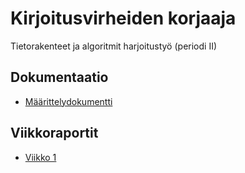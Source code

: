 # Kirjoitusvirheiden korjaaja

Tietorakenteet ja algoritmit harjoitustyö (periodi II)

## Dokumentaatio

- [Määrittelydokumentti](https://github.com/tommijuslin/tiralabra/blob/main/dokumentaatio/maarittelydokumentti.md)

## Viikkoraportit

- [Viikko 1](https://github.com/tommijuslin/tiralabra/blob/main/dokumentaatio/viikko1.md)
